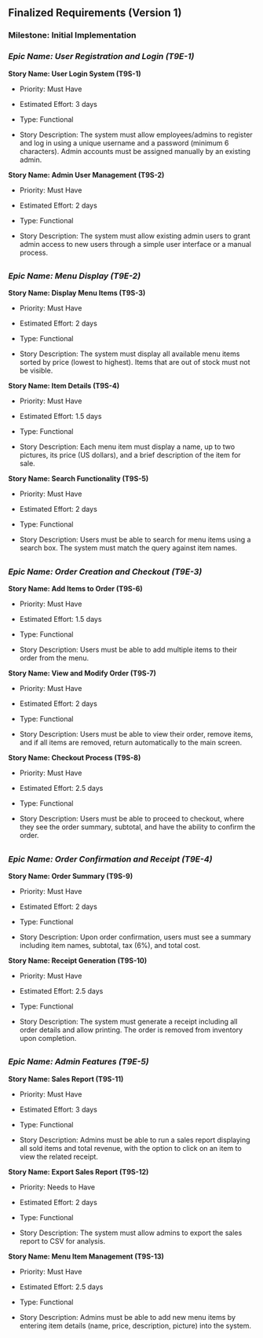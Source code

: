 ## Finalized Requirements (Version 1)

### Milestone: Initial Implementation 

### _Epic Name: User Registration and Login (T9E-1)_

**Story Name: User Login System (T9S-1)**

- Priority: Must Have

- Estimated Effort: 3 days

- Type: Functional 

- Story Description: The system must allow employees/admins to register and log in using a unique username and a password (minimum 6 characters). Admin accounts must be assigned manually by an existing admin. 

**Story Name: Admin User Management (T9S-2)**

- Priority: Must Have

- Estimated Effort: 2 days

- Type: Functional 

- Story Description: The system must allow existing admin users to grant admin access to new users through a simple user interface or a manual process.

##

### _Epic Name: Menu Display (T9E-2)_

**Story Name: Display Menu Items (T9S-3)**

- Priority: Must Have

- Estimated Effort: 2 days

- Type: Functional 

- Story Description: The system must display all available menu items sorted by price (lowest to highest). Items that are out of stock must not be visible.

**Story Name: Item Details (T9S-4)**

- Priority: Must Have

- Estimated Effort: 1.5 days

- Type: Functional 

- Story Description: Each menu item must display a name, up to two pictures, its price (US dollars), and a brief description of the item for sale.

**Story Name: Search Functionality (T9S-5)**

- Priority: Must Have

- Estimated Effort: 2 days

- Type: Functional 

- Story Description: Users must be able to search for menu items using a search box. The system must match the query against item names.

##

### _Epic Name: Order Creation and Checkout (T9E-3)_

**Story Name: Add Items to Order (T9S-6)**

- Priority: Must Have

- Estimated Effort: 1.5 days

- Type: Functional 

- Story Description: Users must be able to add multiple items to their order from the menu.

**Story Name: View and Modify Order (T9S-7)** 

- Priority: Must Have

- Estimated Effort: 2 days

- Type: Functional 

- Story Description: Users must be able to view their order, remove items, and if all items are removed, return automatically to the main screen.

**Story Name: Checkout Process (T9S-8)**

- Priority: Must Have

- Estimated Effort: 2.5 days

- Type: Functional

- Story Description: Users must be able to proceed to checkout, where they see the order summary, subtotal, and have the ability to confirm the order.

##

### _Epic Name: Order Confirmation and Receipt (T9E-4)_

**Story Name: Order Summary (T9S-9)**

- Priority: Must Have

- Estimated Effort: 2 days

- Type: Functional 

- Story Description: Upon order confirmation, users must see a summary including item names, subtotal, tax (6%), and total cost.

**Story Name: Receipt Generation (T9S-10)**

- Priority: Must Have

- Estimated Effort: 2.5 days

- Type: Functional 

- Story Description: The system must generate a receipt including all order details and allow printing. The order is removed from inventory upon completion.

##

### _Epic Name: Admin Features (T9E-5)_

**Story Name: Sales Report (T9S-11)**

- Priority: Must Have

- Estimated Effort: 3 days

- Type: Functional

- Story Description: Admins must be able to run a sales report displaying all sold items and total revenue, with the option to click on an item to view the related receipt.

**Story Name: Export Sales Report (T9S-12)**

- Priority: Needs to Have

- Estimated Effort: 2 days

- Type: Functional 

- Story Description: The system must allow admins to export the sales report to CSV for analysis.

**Story Name: Menu Item Management (T9S-13)**

- Priority: Must Have

- Estimated Effort: 2.5 days

- Type: Functional
  
- Story Description: Admins must be able to add new menu items by entering item details (name, price, description, picture) into the system.

